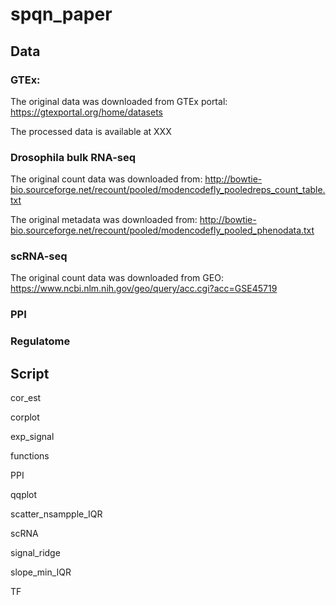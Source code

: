 # spqn_paper

## Data

### GTEx: 

The original data was downloaded from GTEx portal: https://gtexportal.org/home/datasets

The processed data is available at XXX

### Drosophila bulk RNA-seq

The original count data was downloaded from: http://bowtie-bio.sourceforge.net/recount/pooled/modencodefly_pooledreps_count_table.txt

The original  metadata was downloaded from: http://bowtie-bio.sourceforge.net/recount/pooled/modencodefly_pooled_phenodata.txt

### scRNA-seq

The original count data was downloaded from GEO: https://www.ncbi.nlm.nih.gov/geo/query/acc.cgi?acc=GSE45719

### PPI

### Regulatome


## Script

cor_est

corplot

exp_signal

functions

PPI

qqplot

scatter_nsampple_IQR

scRNA

signal_ridge

slope_min_IQR

TF
